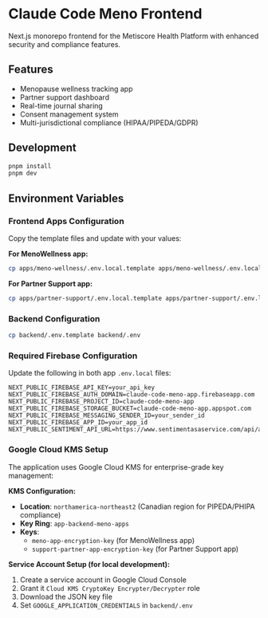# Claude Code Meno Frontend

Next.js monorepo frontend for the Metiscore Health Platform with enhanced security and compliance features.

## Features
- Menopause wellness tracking app
- Partner support dashboard
- Real-time journal sharing
- Consent management system
- Multi-jurisdictional compliance (HIPAA/PIPEDA/GDPR)

## Development
```bash
pnpm install
pnpm dev
```

## Environment Variables

### Frontend Apps Configuration
Copy the template files and update with your values:

**For MenoWellness app:**
```bash
cp apps/meno-wellness/.env.local.template apps/meno-wellness/.env.local
```

**For Partner Support app:**
```bash
cp apps/partner-support/.env.local.template apps/partner-support/.env.local
```

### Backend Configuration
```bash
cp backend/.env.template backend/.env
```

### Required Firebase Configuration
Update the following in both app `.env.local` files:
```
NEXT_PUBLIC_FIREBASE_API_KEY=your_api_key
NEXT_PUBLIC_FIREBASE_AUTH_DOMAIN=claude-code-meno-app.firebaseapp.com
NEXT_PUBLIC_FIREBASE_PROJECT_ID=claude-code-meno-app
NEXT_PUBLIC_FIREBASE_STORAGE_BUCKET=claude-code-meno-app.appspot.com
NEXT_PUBLIC_FIREBASE_MESSAGING_SENDER_ID=your_sender_id
NEXT_PUBLIC_FIREBASE_APP_ID=your_app_id
NEXT_PUBLIC_SENTIMENT_API_URL=https://www.sentimentasaservice.com/api/analyze
```

### Google Cloud KMS Setup
The application uses Google Cloud KMS for enterprise-grade key management:

**KMS Configuration:**
- **Location**: `northamerica-northeast2` (Canadian region for PIPEDA/PHIPA compliance)
- **Key Ring**: `app-backend-meno-apps`
- **Keys**:
  - `meno-app-encryption-key` (for MenoWellness app)
  - `support-partner-app-encryption-key` (for Partner Support app)

**Service Account Setup (for local development):**
1. Create a service account in Google Cloud Console
2. Grant it `Cloud KMS CryptoKey Encrypter/Decrypter` role
3. Download the JSON key file
4. Set `GOOGLE_APPLICATION_CREDENTIALS` in `backend/.env`

